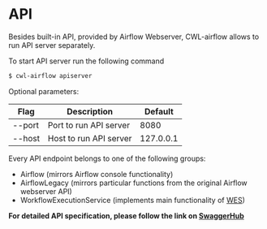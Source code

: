 # API

Besides built-in API, provided by Airflow Webserver, CWL-airflow allows to run API server separately.

To start API server run the following command
```sh
$ cwl-airflow apiserver
```

Optional parameters:

| Flag   | Description            | Default   |
| ------ | ---------------------- | --------- |
| --port | Port to run API server | 8080      |
| --host | Host to run API server | 127.0.0.1 |

Every API endpoint belongs to one of the following groups:

- Airflow (mirrors Airflow console functionality)
- AirflowLegacy (mirrors particular functions from the original Airflow webserver API)
- WorkflowExecutionService (implements main functionality of [WES](https://github.com/ga4gh/workflow-execution-service-schemas))

**For detailed API specification, please follow the link on [SwaggerHub](https://app.swaggerhub.com/apis/michael-kotliar/cwl_airflow_workflow_execution_service/1.0.0)**
